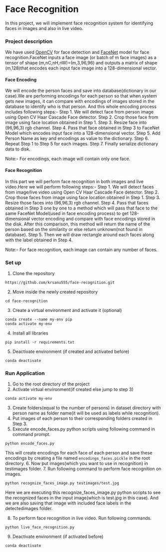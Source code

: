 # Face Recognition

In this project, we will implement face recognition system for identifying faces in images and also in live video.

### Project description

We have used [OpenCV](https://github.com/opencv) for face detection and [FaceNet](https://arxiv.org/pdf/1503.03832.pdf) model for face recognition.FaceNet inputs a face image (or batch of m face images) as a tensor of shape (m,nC,nH,nW)=(m,3,96,96) and outputs a matrix of shape (m,128)that encodes each input face image into a 128-dimensional vector.

#### Face Encoding
We will encode the person faces and save into database(dictionary in our case).We are performing encodings for each person so that when system gets new images, it can compare with encodings of images stored in the database to identify who is that person. And this whole encoding process includes following steps:-
Step 1. We will detect face from person image using Open CV Haar Cascade Face detector.
Step 2. Crop those face from image using face location obtained in Step 1.
Step 3. Resize face into (96,96,3) rgb channel.
Step 4. Pass that face obtained in Step 3 to FaceNet Model which encodes input face into a 128-dimensional vector.
Step 5. Add Person Name as key and encodings as value to the dictionary.
Step 6. Repeat Step 1 to Step 5 for each images.
Step 7. Finally serialize dictionary data to disk.

Note:- For encodings, each image will contain only one face.

#### Face Recognition
In this part we will perform face recognition in both images and live video.Here we will perform following steps:-
Step 1. We will detect faces from image/live video using Open CV Haar Cascade Face detector.
Step 2. Crop those faces from image using face location obtained in Step 1.
Step 3. Resize those faces into (96,96,3) rgb channel.
Step 4. Pass that faces obtained in Step 3 one by one to a method which will pass that face to the same FaceNet Model(used in face encoding process) to get 128-dimensional vector encoding and compare with face encodings stored in the disk. After this comparison, this method will return the name of the person based on the similarity or else return unknown(not found in database).
Step 5. Then we will draw rectangle around each faces along with the label obtained in Step 4.

Note:- For face recognition, each image can contain any number of faces.


### Set up

1. Clone the repository
```
https://github.com/krsanu555/face-recognition.git
```
2. Move inside the newly created repository
```
cd face-recognition
```
3. Create a virtual environment and activate it (optional)
```
conda create --name my-env pip
conda activate my-env
```
4. Install all libraries
```
pip install -r requirements.txt
```
5. Deactivate environment (if created and activated before)
```
conda deactivate
```

### Run Application

1. Go to the root directory of the project
2. Activate virtual environment(if created else jump to step 3)
```
conda activate my-env
```
3. Create folders(equal to the number of persons) in dataset directory with person name as folder name(it will be used as labels while recognition).
4. Put images of each person to their corresponding folders created in Step 3.
5. Execute encode_faces.py python scripts using following command in command prompt.
```
python encode_faces.py
```
This will create encodings for each face of each person and save these encodings by creating a file named ```encodings_faces.pickle``` in the root directory. 
6. Now put images(which you want to use in recognition) in testimages folder.
7. Run following command to perform face recognition on images.
```
python recognize_faces_image.py testimages/test.jpg
```
Here we are executing this recognize_faces_image.py python scripts to see the recognized faces in the input image(which is test.jpg in this case). And we are also saving that image with included face labels in the detectedimages folder.

8. To perform face recognition in live video. Run following commands.
```
python live_face_recognition.py
```
9. Deactivate environment (if activated before)
```
conda deactivate
```